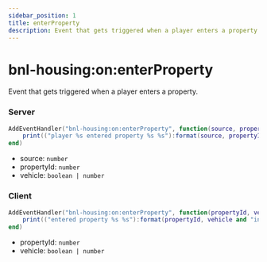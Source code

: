```yaml
---
sidebar_position: 1
title: enterProperty
description: Event that gets triggered when a player enters a property.
---
```


# bnl-housing&#58;on&#58;enterProperty

Event that gets triggered when a player enters a property.

### Server

```lua
AddEventHandler("bnl-housing:on:enterProperty", function(source, propertyId, vehicle)
    print(("player %s entered property %s %s"):format(source, propertyId, vehicle and "in a vehicle" or "on foot"))
end)
```

- source: `number`
- propertyId: `number`
- vehicle: `boolean | number`

### Client

```lua
AddEventHandler("bnl-housing:on:enterProperty", function(propertyId, vehicle)
    print(("entered property %s %s"):format(propertyId, vehicle and "in a vehicle" or "on foot"))
end)
```

- propertyId: `number`
- vehicle: `boolean | number`
